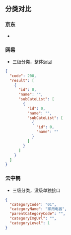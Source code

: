 ## 分类对比

### 京东
* 

### 网易
* 三级分类，整体返回

~~~json
{
  "code": 200,
  "result": [
    {
      "id": 0,
      "name": "",
      "subCateList": [
        {
          "id": 0,
          "name": "",
          "subCateList": [
            {
              "id": 0,
              "name": ""
            }
          ]
        }
      ]
    }
  ]
}
~~~

### 云中鹤
* 三级分类，没级单独接口

~~~json
{
  "categoryCode": "01",
  "categoryName": "家用电器",
  "parentCategoryCode": "",
  "categoryImgUrl": "",
  "categoryLevel": 1
}
~~~